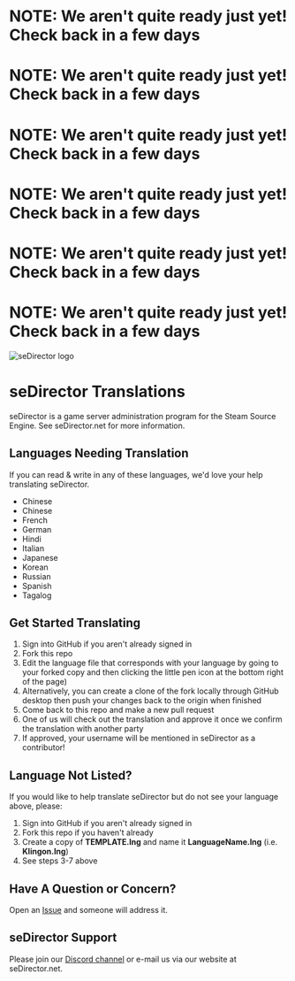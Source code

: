 # NOTE: We aren't quite ready just yet! Check back in a few days
# NOTE: We aren't quite ready just yet! Check back in a few days
# NOTE: We aren't quite ready just yet! Check back in a few days
# NOTE: We aren't quite ready just yet! Check back in a few days
# NOTE: We aren't quite ready just yet! Check back in a few days
# NOTE: We aren't quite ready just yet! Check back in a few days

![seDirector logo](https://github.com/asheroto/seDirector-Translations/blob/main/seDirector.png?raw=true)

# seDirector Translations
seDirector is a game server administration program for the Steam Source Engine.
See seDirector.net for more information.

## Languages Needing Translation
If you can read & write in any of these languages, we'd love your help translating seDirector.

 - Chinese
 - Chinese
 - French
 - German
 - Hindi
 - Italian
 - Japanese
 - Korean
 - Russian
 - Spanish
 - Tagalog

## Get Started Translating

 1. Sign into GitHub if you aren't already signed in
 2. Fork this repo
 3. Edit the language file that corresponds with your language by going to your forked copy and then clicking the little pen icon at the bottom right of the page)
 4. Alternatively, you can create a clone of the fork locally through GitHub desktop then push your changes back to the origin when finished
 5. Come back to this repo and make a new pull request
 6. One of us will check out the translation and approve it once we confirm the translation with another party
 7. If approved, your username will be mentioned in seDirector as a contributor!

## Language Not Listed?
If you would like to help translate seDirector but do not see your language above, please:

 1. Sign into GitHub if you aren't already signed in
 2. Fork this repo if you haven't already
 3. Create a copy of **TEMPLATE.lng** and name it **LanguageName.lng** (i.e. **Klingon.lng**)
 4. See steps 3-7 above

## Have A Question or Concern?

Open an [Issue](https://github.com/asheroto/seDirector-Translations/issues) and someone will address it.

## seDirector Support
Please join our [Discord channel](https://sedirector.net/discord) or e-mail us via our website at seDirector.net.
